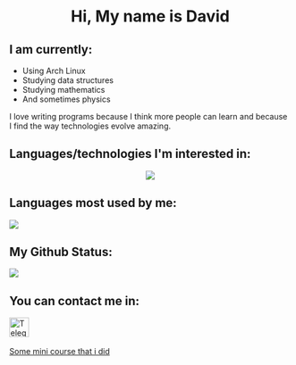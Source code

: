 <h1 align="center"> Hi, My name is David</h1>
<h2>I am currently:</h2>
<ul>
  <li>Using Arch Linux</li>
  <li>Studying data structures</li>
  <li>Studying mathematics</li>
  <li>And sometimes physics</li>
</ul>
<p>I love writing programs because I think more people can learn and because I find the way technologies evolve amazing.</p>
<h2>Languages/technologies I'm interested in:</h2>
<p align="center">
  <img src="https://skillicons.dev/icons?i=git,python,c,cpp,cs,html,css,js,bash,linux,neovim,arduino,haskell,lua"/>
</p>
<h2>Languages most used by me:</h2>
<img src="https://github-readme-stats.vercel.app/api/top-langs/?username=David73-Coloa&langs_count=10&layout=compact&theme=dark"/>
<h2>My Github Status:</h2>
<img src="https://github-readme-stats.vercel.app/api?username=David73-Coloa&show_icons=true&theme=dark&include_all_commits=true&count_private=true%22" />
<h2>You can contact me in:</h2>
<a href="https://t.me/Kimenjss/">
  <img width="35" src="https://telegram.org/img/t_logo.png" alt="Telegram Icon"/>
</a>
<br></br>
<a align="right" href="https://github.com/David73-Coloa/programming-course">Some mini course that i did</a>
